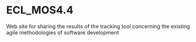 # ECL_MOS4.4
Web site for sharing the results of the tracking tool concerning the existing agile methodologies of software development
